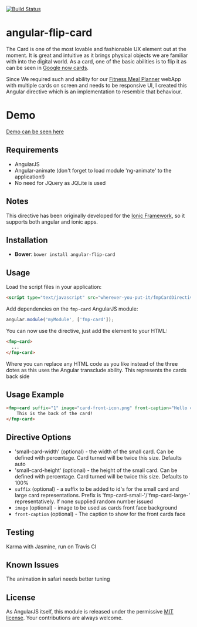 [![Build Status](https://travis-ci.org/souly1/angular-flip-card.svg?branch=master)](https://travis-ci.org/souly1/angular-flip-card)

# angular-flip-card

The Card is one of the most lovable and fashionable UX element out at the moment. It is great and intuitive as it brings physical objects we are familiar with into the digital world. As a card, one of the basic abilities is to flip it as can be seen in [Google now cards](http://www.google.com/landing/now/#cards).

Since We required such and ability for our [Fitness Meal Planner](http://www.fitnessmealplanner.com) webApp with multiple cards on screen and needs to be responsive UI, I created this Angular directive which is an implementation to resemble that behaviour.

# Demo
[Demo can be seen here](http://plnkr.co/edit/sTqc9fk4EPjEoEpkCCBX?p=preview)

## Requirements

- AngularJS
- Angular-animate (don't forget to load module 'ng-animate' to the application!)
- No need for JQuery as JQLite is used

## Notes

This directive has been originally developed for the [Ionic Framework](http://ionicframework.com), so it supports both angular and ionic apps.

## Installation

* **Bower**: `bower install angular-flip-card`

## Usage

Load the script files in your application:

```html
<script type="text/javascript" src="wherever-you-put-it/fmpCardDirective.js"></script>
```
Add dependencies on the `fmp-card` AngularJS module:

```javascript
angular.module('myModule', ['fmp-card']);
```
You can now use the directive, just add the element to your HTML:
```html
<fmp-card>
  ...
</fmp-card>
```
Where you can replace any HTML code as you like instead of the three dotes as this uses the Angular transclude ability. This represents the cards back side

## Usage Example

```html
<fmp-card suffix="1" image="card-front-icon.png" front-caption="Hello card front" small-card-height="100px" small-card-width="200px">
    This is the back of the card!
</fmp-card>
```

## Directive Options

- 'small-card-width' (optional) - the width of the small card. Can be defined with percentage. Card turned will be twice this size. Defaults auto
- 'small-card-height' (optional) - the height of the small card. Can be defined with percentage. Card turned will be twice this size. Defaults to 100%
- `suffix` (optional) - a suffix to be added to id's for the small card and large card representations. Prefix is 'fmp-card-small-'/'fmp-card-large-' representatively. If none supplied random number issued
- `image` (optional) - image to be used as cards front face background
- `front-caption` (optional) - The caption to show for the front cards face

## Testing

Karma with Jasmine, run on Travis CI

## Known Issues

The animation in safari needs better tuning

## License

As AngularJS itself, this module is released under the permissive [MIT license](http://revolunet.mit-license.org). Your contributions are always welcome.
